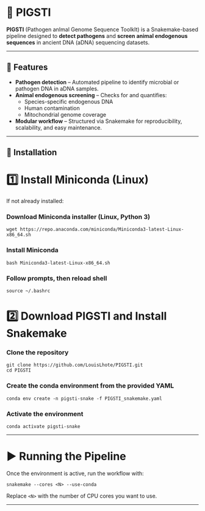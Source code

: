 # 🐖 PIGSTI

**PIGSTI** (Pathogen anImal Genome Sequence ToolkIt) is a Snakemake-based pipeline designed to **detect pathogens** and **screen animal endogenous sequences** in ancient DNA (aDNA) sequencing datasets.

---

## 🚀 Features

- **Pathogen detection** – Automated pipeline to identify microbial or pathogen DNA in aDNA samples.  
- **Animal endogenous screening** – Checks for and quantifies:
  - Species-specific endogenous DNA  
  - Human contamination  
  - Mitochondrial genome coverage  
- **Modular workflow** – Structured via Snakemake for reproducibility, scalability, and easy maintenance.

---

## 🔧 Installation

# 1️⃣ Install Miniconda (Linux)

If not already installed:

### Download Miniconda installer (Linux, Python 3)
```
wget https://repo.anaconda.com/miniconda/Miniconda3-latest-Linux-x86_64.sh
```
### Install Miniconda
```
bash Miniconda3-latest-Linux-x86_64.sh
```

### Follow prompts, then reload shell
```
source ~/.bashrc
```

# 2️⃣ Download PIGSTI and Install Snakemake

### Clone the repository
```
git clone https://github.com/LouisLhote/PIGSTI.git
cd PIGSTI
```
### Create the conda environment from the provided YAML
```
conda env create -n pigsti-snake -f PIGSTI_snakemake.yaml
```

### Activate the environment
```
conda activate pigsti-snake
```
---

# ▶️ Running the Pipeline

Once the environment is active, run the workflow with:
```
snakemake --cores <N> --use-conda
```
Replace `<N>` with the number of CPU cores you want to use.

---


